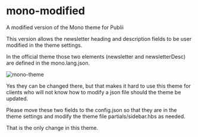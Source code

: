 # mono-modified
A modified version of the Mono theme for Publii

This version allows the newsletter heading and description fields to be user modified in the theme settings.

In the official theme those two elements (newsletter and newsletterDesc) are defined in the mono.lang.json.

![mono-theme](https://github.com/user-attachments/assets/cc0cb910-756f-4939-92ec-6f88badf75ee)

Yes they can be changed there, but that makes it hard to use this theme for clients who will not know how to modify a json file should the theme be updated.

Please move these two fields to the config.json so that they are in the theme settings and modify the theme file partials/sidebar.hbs as needed. 

That is the only change in this theme.  
